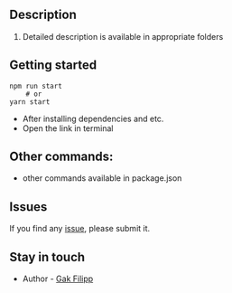 ## Description

1. Detailed description is available in appropriate folders

## Getting started

```
npm run start
    # or
yarn start
```

* After installing dependencies and etc.
* Open the link in terminal

## Other commands:

* other commands available in package.json

## Issues

If you find any [issue](https://github.com/stansful/module2_part2_node/issues), please submit it.

## Stay in touch

* Author - [Gak Filipp](https://t.me/stansful)